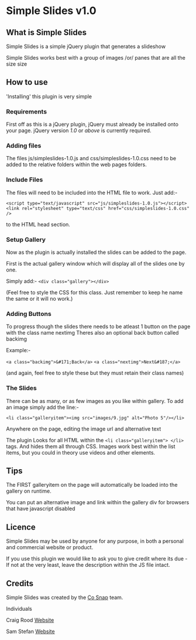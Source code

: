 # Simple Slides v1.0

## What is Simple Slides

Simple Slides is a simple jQuery plugin that generates a slideshow 

Simple Slides works best with a group of images /or/ panes that are all the size size

## How to use

'Installing' this plugin is very simple

### Requirements

First off as this is a jQuery plugin, jQuery must already be installed onto your page.
jQuery version *1.0* or *above* is currently required.

### Adding files

The files js/simpleslides-1.0.js and css/simpleslides-1.0.css need to be added to the relative folders within the web pages folders.

### Include Files

The files will need to be included into the HTML file to work.
Just add:-

`<script type="text/javascript" src="js/simpleslides-1.0.js"></script>`
`<link rel="stylesheet" type="text/css" href="css/simpleslides-1.0.css" />`

to the HTML head section.

### Setup Gallery

Now as the plugin is actually installed the slides can be added to the page.

First is the actual gallery window which will display all of the slides one by one.

Simply add:-
`<div class="gallery"></div>`

(Feel free to style the CSS for this class. Just remember to keep he name the same or it will no work.)

### Adding Buttons

To progress though the slides there needs to be atleast 1 button on the page with the class name nextimg
Theres also an optional back button called backimg

Example:-

`<a class="backimg">&#171;Back</a>`
`<a class="nextimg">Next&#187;</a>`

(and again, feel free to style these but they must retain their class names)

### The Slides

There can be as many, or as few images as you like within gallery.
To add an image simply add the line:-

`<li class="galleryitem"><img src="images/9.jpg" alt="Photo 5"/></li>`

Anywhere on the page, editing the image url and alternative text

The plugin Looks for all HTML within the `<li class="galleryitem"> </li>` tags. And hides them all through CSS. Images work best within the list items, but you could in theory use videos and other elements.

## Tips

The FIRST galleryitem on the page will automatically be loaded into the gallery on runtime. 

You can put an alternative image and link within the gallery div for browsers that have javascript disabled

## Licence

Simple Slides may be used by anyone for any purpose, in both a personal and commercial 
website or product. 

If you use this plugin we would like to ask you to give credit where its due - If not at the very least, leave the description within the JS file intact.

## Credits

Simple Slides was created by the [Co Snap](http://cosnap.co.uk/) team.

Individuals

Craig Rood [Website](http://craigrood.com/)

Sam Stefan [Website](http://samsefan.co.uk/)